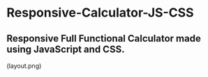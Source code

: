 # Responsive-Calculator-JS-CSS
## Responsive Full Functional Calculator made using JavaScript and CSS.

(layout.png)
